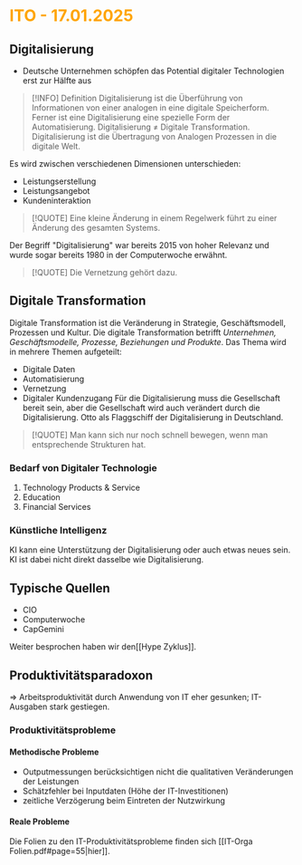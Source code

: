 # <font color = "orange">ITO - 17.01.2025</font>
## Digitalisierung
- Deutsche Unternehmen schöpfen das Potential digitaler Technologien erst zur Hälfte aus

>[!INFO] Definition
>Digitalisierung ist die Überführung von Informationen von einer analogen in eine digitale Speicherform. Ferner ist eine Digitalisierung eine spezielle Form der Automatisierung. Digitalisierung $\neq$ Digitale Transformation.
>Digitalisierung ist die Übertragung von Analogen Prozessen in die digitale Welt.

Es wird zwischen verschiedenen Dimensionen unterschieden: 
- Leistungserstellung
- Leistungsangebot
- Kundeninteraktion

>[!QUOTE] Eine kleine Änderung in einem Regelwerk führt zu einer Änderung des gesamten Systems.

Der Begriff "Digitalisierung" war bereits 2015 von hoher Relevanz und wurde sogar bereits 1980 in der Computerwoche erwähnt.

>[!QUOTE] Die Vernetzung gehört dazu.
## Digitale Transformation
Digitale Transformation ist die Veränderung in Strategie, Geschäftsmodell, Prozessen und Kultur.
Die digitale Transformation betrifft *Unternehmen, Geschäftsmodelle, Prozesse, Beziehungen und Produkte*.
Das Thema wird in mehrere Themen aufgeteilt:
- Digitale Daten
- Automatisierung
- Vernetzung
- Digitaler Kundenzugang
Für die Digitalisierung muss die Gesellschaft bereit sein, aber die Gesellschaft wird auch verändert durch die Digitalisierung.
Otto als Flaggschiff der Digitalisierung in Deutschland.

>[!QUOTE] Man kann sich nur noch schnell bewegen, wenn man entsprechende Strukturen hat.
### Bedarf von Digitaler Technologie
1. Technology Products & Service
2. Education
3. Financial Services

### Künstliche Intelligenz
KI kann eine Unterstützung der Digitalisierung oder auch etwas neues sein. KI ist dabei nicht direkt dasselbe wie Digitalisierung.
## Typische Quellen
- CIO
- Computerwoche
- CapGemini

Weiter besprochen haben wir den[[Hype Zyklus]].
## Produktivitätsparadoxon
=> Arbeitsproduktivität durch Anwendung von IT eher gesunken; IT-Ausgaben stark gestiegen. 
### Produktivitätsprobleme
#### Methodische Probleme
- Outputmessungen berücksichtigen nicht die qualitativen Veränderungen der Leistungen
- Schätzfehler bei Inputdaten (Höhe der IT-Investitionen)
- zeitliche Verzögerung beim Eintreten der Nutzwirkung
#### Reale Probleme
Die Folien zu den IT-Produktivitätsprobleme finden sich [[IT-Orga Folien.pdf#page=55|hier]].